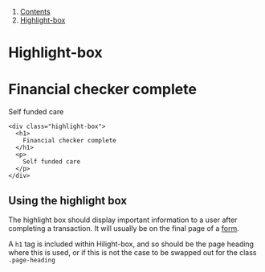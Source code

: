 1.  [Contents](/docs/core/design/overview)
2.  [Highlight-box](#)

# Highlight-box

<div class="highlight-box">
  <h1>
    Financial checker complete
  </h1>
  <p>
    Self funded care
  </p>
</div>

    <div class="highlight-box">
      <h1>
        Financial checker complete
      </h1>
      <p>
        Self funded care
      </p>
    </div>

## Using the highlight box

The highlight box should display important information to a user after completing a transaction. It will usually be on the final page of a <a href="/docs/core/elements/form">form</a>.

A <code>h1</code> tag is included within Hilight-box, and so should be the page heading where this is used, or if this is not the case to be swapped out for the class <code>.page-heading</code> 
